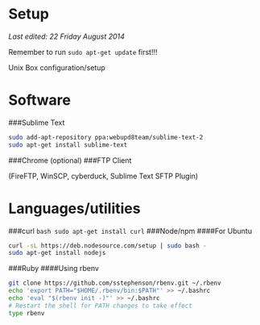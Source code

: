Setup
=====
*Last edited: 22 Friday August 2014*

Remember to run ```sudo apt-get update``` first!!!

Unix Box configuration/setup

Software
========

###Sublime Text
```bash
sudo add-apt-repository ppa:webupd8team/sublime-text-2
sudo apt-get install sublime-text
```

###Chrome (optional)
###FTP Client 

(FireFTP, WinSCP, cyberduck, Sublime Text SFTP Plugin)

Languages/utilities
===================

###curl
```bash sudo apt-get install curl```
###Node/npm
####For Ubuntu
```bash 
curl -sL https://deb.nodesource.com/setup | sudo bash -
sudo apt-get install nodejs
```
###Ruby
####Using rbenv
```bash
git clone https://github.com/sstephenson/rbenv.git ~/.rbenv
echo 'export PATH="$HOME/.rbenv/bin:$PATH"' >> ~/.bashrc
echo 'eval "$(rbenv init -)"' >> ~/.bashrc
# Restart the shell for PATH changes to take effect
type rbenv
```
